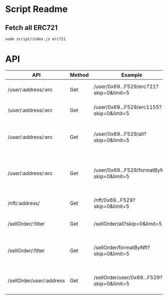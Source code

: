 # Script Readme

## Fetch all ERC721

```sh
node script/index.js erc721
```

# API

| API                      | Method | Example                                      | Explain                                  |
| ------------------------ | ------ | -------------------------------------------- | ---------------------------------------- |
| /user/:address/:erc      | Get    | /user/0x69...F529/erc721?skip=0&limit=5      | Get all erc721 of user                   |
| /user/:address/:erc      | Get    | /user/0x69...F529/erc1155?skip=0&limit=5     | Get all erc1155 of user                  |
| /user/:address/:erc      | Get    | /user/0x69...F529/all?skip=0&limit=5         | Get all erc721 and erc1155 of user       |
| /user/:address/:erc      | Get    | /user/0x69...F529/formatByNft?skip=0&limit=5 | Get all erc721 and erc1155 format by nft |
| /nft/:address/           | Get    | /nft/0x69...F529?skip=0&limit=5              | Get all nft with address                 |
| /sellOrder/:filter       | Get    | /sellOrder/all?skip=0&limit=5                | Get all sellOrder list                   |
| /sellOrder/:filter       | Get    | /sellOrder/formatByNft?skip=0&limit=5        | Get sellOrder list format by nft         |
| /sellOrder/user/:address | Get    | /sellOrder/user/0x69...F529?skip=0&limit=5   | Get sellOrder list of user               |
